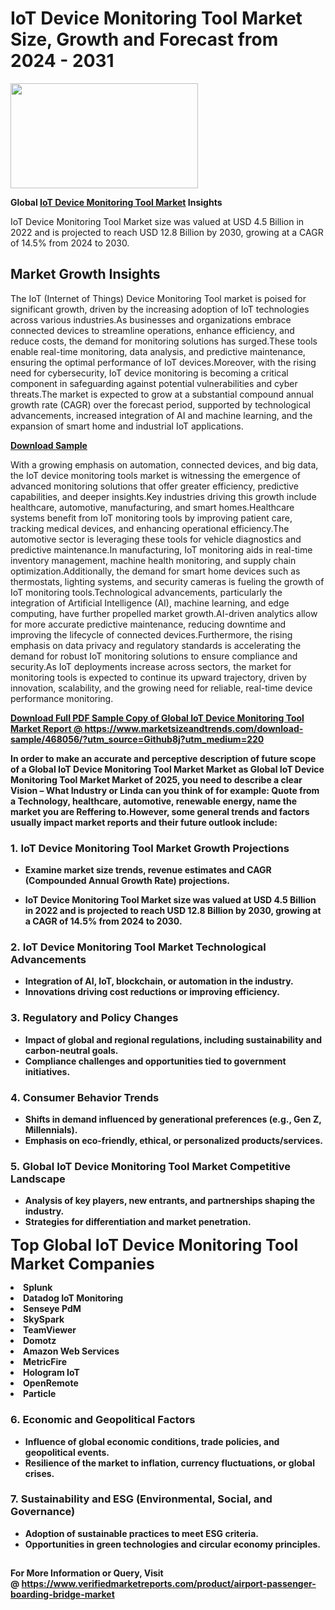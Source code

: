 <H1>IoT Device Monitoring Tool Market Size, Growth and Forecast from 2024 - 2031</H1><img class="aligncenter size-medium wp-image-584254" src="https://thirdeyenews.in/wp-content/uploads/2024/09/Global-Market-Research-300x168.jpeg" alt="" width="300" height="168" /><p><strong>Global&nbsp;<a href="https://www.marketsizeandtrends.com/download-sample/468056/?utm_source=Github8j?utm_medium=220">IoT Device Monitoring Tool Market</a> Insights</strong></p><p>IoT Device Monitoring Tool Market size was valued at USD 4.5 Billion in 2022 and is projected to reach USD 12.8 Billion by 2030, growing at a CAGR of 14.5% from 2024 to 2030.</p><p><h2>Market Growth Insights</h2> <p>The IoT (Internet of Things) Device Monitoring Tool market is poised for significant growth, driven by the increasing adoption of IoT technologies across various industries.As businesses and organizations embrace connected devices to streamline operations, enhance efficiency, and reduce costs, the demand for monitoring solutions has surged.These tools enable real-time monitoring, data analysis, and predictive maintenance, ensuring the optimal performance of IoT devices.Moreover, with the rising need for cybersecurity, IoT device monitoring is becoming a critical component in safeguarding against potential vulnerabilities and cyber threats.The market is expected to grow at a substantial compound annual growth rate (CAGR) over the forecast period, supported by technological advancements, increased integration of AI and machine learning, and the expansion of smart home and industrial IoT applications.</p> <p><strong><a href="#">Download Sample</a></strong></p> <p>With a growing emphasis on automation, connected devices, and big data, the IoT device monitoring tools market is witnessing the emergence of advanced monitoring solutions that offer greater efficiency, predictive capabilities, and deeper insights.Key industries driving this growth include healthcare, automotive, manufacturing, and smart homes.Healthcare systems benefit from IoT monitoring tools by improving patient care, tracking medical devices, and enhancing operational efficiency.The automotive sector is leveraging these tools for vehicle diagnostics and predictive maintenance.In manufacturing, IoT monitoring aids in real-time inventory management, machine health monitoring, and supply chain optimization.Additionally, the demand for smart home devices such as thermostats, lighting systems, and security cameras is fueling the growth of IoT monitoring tools.Technological advancements, particularly the integration of Artificial Intelligence (AI), machine learning, and edge computing, have further propelled market growth.AI-driven analytics allow for more accurate predictive maintenance, reducing downtime and improving the lifecycle of connected devices.Furthermore, the rising emphasis on data privacy and regulatory standards is accelerating the demand for robust IoT monitoring solutions to ensure compliance and security.As IoT deployments increase across sectors, the market for monitoring tools is expected to continue its upward trajectory, driven by innovation, scalability, and the growing need for reliable, real-time device performance monitoring.</p> <p><strong><a href="#"></p><p><span class=""><strong>Download Full PDF Sample Copy of Global IoT Device Monitoring Tool Market Report</strong> @ <a href="https://www.marketsizeandtrends.com/download-sample/468056/?utm_source=Github8j?utm_medium=220" target="_blank">https://www.marketsizeandtrends.com/download-sample/468056/?utm_source=Github8j?utm_medium=220</a></span></p><p>In order to make an accurate and perceptive description of future scope of a Global&nbsp;IoT Device Monitoring Tool Market Market as Global&nbsp;IoT Device Monitoring Tool Market Market of 2025, you need to describe a clear Vision &ndash; What Industry or Linda can you think of for example: Quote from a Technology, healthcare, automotive, renewable energy, name the market you are Reffering to.However, some general trends and factors usually impact market reports and their future outlook include:</p><h3>1.&nbsp;<strong>IoT Device Monitoring Tool Market Growth Projections</strong></h3><ul><li>Examine market size trends, revenue estimates and CAGR (Compounded Annual Growth Rate) projections.</li><li><p>IoT Device Monitoring Tool Market size was valued at USD 4.5 Billion in 2022 and is projected to reach USD 12.8 Billion by 2030, growing at a CAGR of 14.5% from 2024 to 2030.</p></li></ul><h3>2.&nbsp;<strong>IoT Device Monitoring Tool Market Technological Advancements</strong></h3><ul><li>Integration of AI, IoT, blockchain, or automation in the industry.</li><li>Innovations driving cost reductions or improving efficiency.</li></ul><h3>3.&nbsp;<strong>Regulatory and Policy Changes</strong></h3><ul><li>Impact of global and regional regulations, including sustainability and carbon-neutral goals.</li><li>Compliance challenges and opportunities tied to government initiatives.</li></ul><h3>4.&nbsp;<strong>Consumer Behavior Trends</strong></h3><ul><li>Shifts in demand influenced by generational preferences (e.g., Gen Z, Millennials).</li><li>Emphasis on eco-friendly, ethical, or personalized products/services.</li></ul><h3>5.&nbsp;<strong>Global IoT Device Monitoring Tool Market Competitive Landscape</strong></h3><ul><li>Analysis of key players, new entrants, and partnerships shaping the industry.</li><li>Strategies for differentiation and market penetration.</li></ul><p data-pm-slice="1 1 []"><span style="color: inherit; font-family: inherit; font-size: 25px;">Top Global IoT Device Monitoring Tool Market Companies</span></p><div class="" data-test-id=""><p><li>Splunk</li><li> Datadog IoT Monitoring</li><li> Senseye PdM</li><li> SkySpark</li><li> TeamViewer</li><li> Domotz</li><li> Amazon Web Services</li><li> MetricFire</li><li> Hologram IoT</li><li> OpenRemote</li><li> Particle</li></p></div><h3>6.&nbsp;<strong>Economic and Geopolitical Factors</strong></h3><ul><li>Influence of global economic conditions, trade policies, and geopolitical events.</li><li>Resilience of the market to inflation, currency fluctuations, or global crises.</li></ul><h3>7.&nbsp;<strong>Sustainability and ESG (Environmental, Social, and Governance)</strong></h3><ul><li>Adoption of sustainable practices to meet ESG criteria.</li><li>Opportunities in green technologies and circular economy principles.</li></ul><h2><strong style="font-size: 14px;">For More Information or Query, Visit @&nbsp;</strong><a style="background-color: #ffffff; font-size: 14px;" href="https://www.marketsizeandtrends.com/report/iot-device-monitoring-tool-market/" target="_blank">https://www.verifiedmarketreports.com/product/airport-passenger-boarding-bridge-market</a></h2>